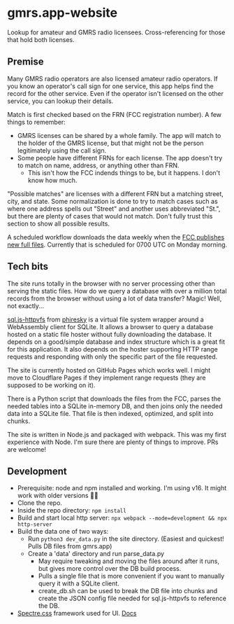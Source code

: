 # gmrs.app-website
Lookup for amateur and GMRS radio licensees.  Cross-referencing for those that hold both licenses.

## Premise
Many GMRS radio operators are also licensed amateur radio operators. If you know an operator's call sign for one service, this app helps find the record for the other service. Even if the operator isn't licensed on the other service, you can lookup their details.

Match is first checked based on the FRN (FCC registration number). A few things to remember:
* GMRS licenses can be shared by a whole family. The app will match to the holder of the GMRS license, but that might not be the person legitimately using the call sign.
* Some people have different FRNs for each license. The app doesn't try to match on name, address, or anything other than FRN.
  * This isn't how the FCC indends things to be, but it happens. I don't know how much.

"Possible matches" are licenses with a different FRN but a matching street, city, and state. Some normalization is done to try to match cases such as where one address spells out "Street" and another uses abbreviated "St.", but there are plenty of cases that would not match. Don't fully trust this section to show all possible results.

A scheduled workflow downloads the data weekly when the [FCC publishes new full files](https://www.fcc.gov/uls/transactions/daily-weekly). Currently that is scheduled for 0700 UTC on Monday morning.

## Tech bits
The site runs totally in the browser with no server processing other than serving the static files. How do we query a database with over a million total records from the browser without using a lot of data transfer? Magic! Well, not exactly...

[sql.js-httpvfs](https://github.com/phiresky/sql.js-httpvfs/) from [phiresky](https://github.com/phiresky) is a virtual file system wrapper around a WebAssembly client for SQLite. It allows a browser to query a database hosted on a static file hoster without fully downloading the database. It depends on a good/simple database and index structure which is a great fit for this application. It also depends on the hoster supporting HTTP range requests and responding with only the specific part of the file requested.

The site is currently hosted on GitHub Pages which works well. I might move to Cloudflare Pages if they implement range requests (they are supposed to be working on it).

There is a Python script that downloads the files from the FCC, parses the needed tables into a SQLite in-memory DB, and then joins only the needed data into a SQLite file. That file is then indexed, optimized, and split into chunks.

The site is written in Node.js and packaged with webpack. This was my first experience with Node. I'm sure there are plenty of things to improve. PRs are welcome!

## Development
* Prerequisite: node and npm installed and working. I'm using v16. It might work with older versions :man_shrugging:
* Clone the repo.
* Inside the repo directory: ```npm install```
* Build and start local http server: ```npx webpack --mode=development && npx http-server```
* Build the data one of two ways:
  * Run ```python3 dev_data.py``` in the site directory. (Easiest and quickest! Pulls DB files from gmrs.app)
  * Create a 'data' directory and run parse_data.py
    * May require tweaking and moving the files around after it runs, but gives more control over the DB build process.
    * Pulls a single file that is more convenient if you want to manually query it with a SQLite client.
    * create_db.sh can be used to break the DB file into chunks and create the JSON config file needed for sql.js-httpvfs to reference the DB.
* [Spectre.css](https://github.com/picturepan2/spectre) framework used for UI. [Docs](https://picturepan2.github.io/spectre/getting-started.html)
